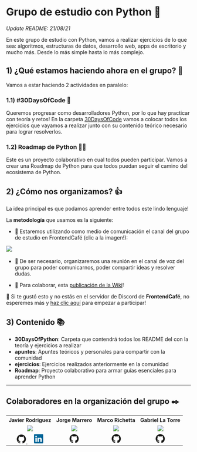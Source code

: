 # Grupo de estudio con Python 🐍

*Update README: 21/08/21*

En este grupo de estudio con Python, vamos a realizar ejercicios de lo que sea: algoritmos, estructuras de datos, desarrollo web, apps de escritorio y mucho más. Desde lo más simple hasta lo más complejo.

## 1) ¿Qué estamos haciendo ahora en el grupo? 🤔
Vamos a estar haciendo 2 actividades en paralelo:

### 1.1) #30DaysOfCode 📆
Queremos progresar como desarrolladores Python, por lo que hay practicar con teoría y retos! En la carpeta [30DaysOfCode](https://github.com/frontendcafe/py-study-group/tree/main/30DaysOfCode) vamos a colocar todos los ejercicios que vayamos a realizar junto con su contenido teórico necesario para lograr resolverlos.

### 1.2) Roadmap de Python 🚴‍♂️
Este es un proyecto colaborativo en cual todos pueden participar. Vamos a crear una Roadmap de Python para que todos puedan seguir el camino del ecosistema de Python.


## 2) ¿Cómo nos organizamos? 👍
La idea principal es que podamos aprender entre todos este lindo lenguaje!

La **metodología** que usamos es la siguiente:
- 📢 Estaremos utilizando como medio de comunicación el canal del grupo de estudio en FrontendCafé (clic a la imagen!):

<a href="https://discord.gg/frontendcafe" align="center"><img src="imgs\channel-discord.jpg" /></a>

- 📢 De ser necesario, organizaremos una reunión en el canal de voz del grupo para poder comunicarnos, poder compartir ideas y resolver dudas.

- 📢 Para colaborar, esta [publicación de la Wiki](https://github.com/frontendcafe/py-study-group/wiki/Colaborar)!


🐍 Si te gustó esto y no estás en el servidor de Discord de **FrontendCafé**, no esperemes más y [haz clic aquí](https://discord.gg/frontendcafe) para empezar a participar!


## 3) Contenido 📚
- **30DaysOfPython**: Carpeta que contendrá todos los README del con la teoría y ejercicios a realizar
- **apuntes**: Apuntes teóricos y personales para compartir con la comunidad
- **ejercicios**: Ejercicios realizados anteriormente en la comunidad
- **Roadmap**: Proyecto colaborativo para armar guías esenciales para aprender Python

---
## Colaboradores en la organización del grupo ✒️

<table align="center">
    <tr>
        <th>
            Javier Rodriguez
        </th>
        <th>
            Jorge Marrero
        </th>
        <th>
            Marco Richetta
        </th>
        <th>
            Gabriel La Torre
        </th>
    </tr>
    <tr>
        <td align="center">
            <img src="https://avatars.githubusercontent.com/u/68615684?v=4" width=130 />
        </td>
        <td align="center">
            <img src="https://avatars.githubusercontent.com/u/55320156?v=4" width=130 />
        </td>
        <td align="center">
            <img src="https://avatars.githubusercontent.com/u/19599150?v=4" width=130 />
        </td>
        <td align="center">
            <img src="https://avatars.githubusercontent.com/u/1574359?v=4" width=130 />
        </td>
    </tr>
    <tr>
        <td align="center">
            <a href="https://github.com/JaviCeRodriguez">
                <img src="imgs\icons\github.svg" width=25 />
            </a>&emsp;
            <a href="https://www.linkedin.com/in/rodriguezjavierc/">
                <img src="imgs\icons\linkedin.svg" width=25 />
            </a>
        </td>
        <td align="center">
            <a href="https://github.com/jorgemarrero"><img src="imgs\icons\github.svg" width=25 /></a>
        </td>
        <td align="center">
            <a href="https://github.com/marcorichetta">
                <img src="imgs\icons\github.svg" width=25 />
            </a>
        </td>
        <td align="center">
            <a href="https://github.com/shizus">
                <img src="imgs\icons\github.svg" width=25 />
            </a>
        </td>
    </tr>
</table>